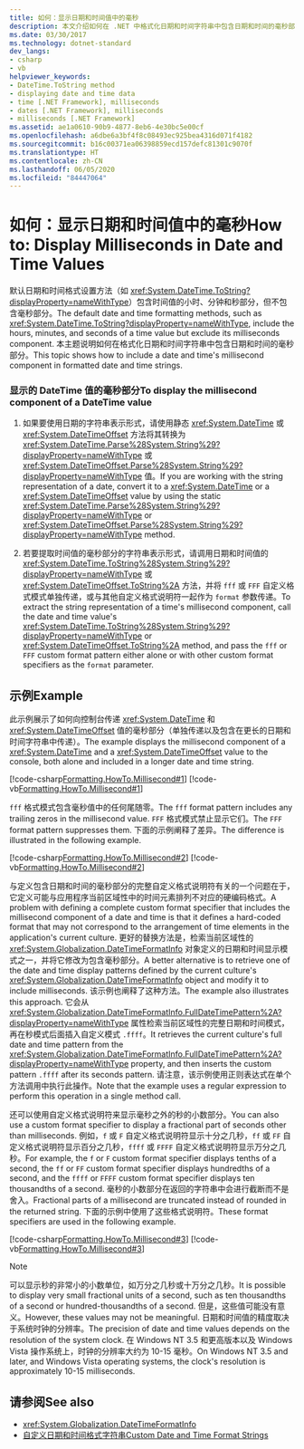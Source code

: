 ```yaml
---
title: 如何：显示日期和时间值中的毫秒
description: 本文介绍如何在 .NET 中格式化日期和时间字符串中包含日期和时间的毫秒部分。
ms.date: 03/30/2017
ms.technology: dotnet-standard
dev_langs:
- csharp
- vb
helpviewer_keywords:
- DateTime.ToString method
- displaying date and time data
- time [.NET Framework], milliseconds
- dates [.NET Framework], milliseconds
- milliseconds [.NET Framework]
ms.assetid: ae1a0610-90b9-4877-8eb6-4e30bc5e00cf
ms.openlocfilehash: a6dbe6a3bf4f8c08493ec925bea4316d071f4182
ms.sourcegitcommit: b16c00371ea06398859ecd157defc81301c9070f
ms.translationtype: HT
ms.contentlocale: zh-CN
ms.lasthandoff: 06/05/2020
ms.locfileid: "84447064"
---
```

# <a name="how-to-display-milliseconds-in-date-and-time-values"></a><span data-ttu-id="f4fc4-103">如何：显示日期和时间值中的毫秒</span><span class="sxs-lookup"><span data-stu-id="f4fc4-103">How to: Display Milliseconds in Date and Time Values</span></span>
<span data-ttu-id="f4fc4-104">默认日期和时间格式设置方法（如 <xref:System.DateTime.ToString?displayProperty=nameWithType>）包含时间值的小时、分钟和秒部分，但不包含毫秒部分。</span><span class="sxs-lookup"><span data-stu-id="f4fc4-104">The default date and time formatting methods, such as <xref:System.DateTime.ToString?displayProperty=nameWithType>, include the hours, minutes, and seconds of a time value but exclude its milliseconds component.</span></span> <span data-ttu-id="f4fc4-105">本主题说明如何在格式化日期和时间字符串中包含日期和时间的毫秒部分。</span><span class="sxs-lookup"><span data-stu-id="f4fc4-105">This topic shows how to include a date and time's millisecond component in formatted date and time strings.</span></span>  
  
### <a name="to-display-the-millisecond-component-of-a-datetime-value"></a><span data-ttu-id="f4fc4-106">显示的 DateTime 值的毫秒部分</span><span class="sxs-lookup"><span data-stu-id="f4fc4-106">To display the millisecond component of a DateTime value</span></span>  
  
1. <span data-ttu-id="f4fc4-107">如果要使用日期的字符串表示形式，请使用静态 <xref:System.DateTime> 或 <xref:System.DateTimeOffset> 方法将其转换为 <xref:System.DateTime.Parse%28System.String%29?displayProperty=nameWithType> 或 <xref:System.DateTimeOffset.Parse%28System.String%29?displayProperty=nameWithType> 值。</span><span class="sxs-lookup"><span data-stu-id="f4fc4-107">If you are working with the string representation of a date, convert it to a <xref:System.DateTime> or a <xref:System.DateTimeOffset> value by using the static <xref:System.DateTime.Parse%28System.String%29?displayProperty=nameWithType> or <xref:System.DateTimeOffset.Parse%28System.String%29?displayProperty=nameWithType> method.</span></span>  
  
2. <span data-ttu-id="f4fc4-108">若要提取时间值的毫秒部分的字符串表示形式，请调用日期和时间值的 <xref:System.DateTime.ToString%28System.String%29?displayProperty=nameWithType> 或 <xref:System.DateTimeOffset.ToString%2A> 方法，并将 `fff` 或 `FFF` 自定义格式模式单独传递，或与其他自定义格式说明符一起作为 `format` 参数传递。</span><span class="sxs-lookup"><span data-stu-id="f4fc4-108">To extract the string representation of a time's millisecond component, call the date and time value's <xref:System.DateTime.ToString%28System.String%29?displayProperty=nameWithType> or <xref:System.DateTimeOffset.ToString%2A> method, and pass the `fff` or `FFF` custom format pattern either alone or with other custom format specifiers as the `format` parameter.</span></span>  
  
## <a name="example"></a><span data-ttu-id="f4fc4-109">示例</span><span class="sxs-lookup"><span data-stu-id="f4fc4-109">Example</span></span>  
 <span data-ttu-id="f4fc4-110">此示例展示了如何向控制台传递 <xref:System.DateTime> 和 <xref:System.DateTimeOffset> 值的毫秒部分（单独传递以及包含在更长的日期和时间字符串中传递）。</span><span class="sxs-lookup"><span data-stu-id="f4fc4-110">The example displays the millisecond component of a <xref:System.DateTime> and a <xref:System.DateTimeOffset> value to the console, both alone and included in a longer date and time string.</span></span>  
  
 [!code-csharp[Formatting.HowTo.Millisecond#1](../../../samples/snippets/csharp/VS_Snippets_CLR/Formatting.HowTo.Millisecond/cs/Millisecond.cs#1)]
 [!code-vb[Formatting.HowTo.Millisecond#1](../../../samples/snippets/visualbasic/VS_Snippets_CLR/Formatting.HowTo.Millisecond/vb/Millisecond.vb#1)]  
  
 <span data-ttu-id="f4fc4-111">`fff` 格式模式包含毫秒值中的任何尾随零。</span><span class="sxs-lookup"><span data-stu-id="f4fc4-111">The `fff` format pattern includes any trailing zeros in the millisecond value.</span></span> <span data-ttu-id="f4fc4-112">`FFF` 格式模式禁止显示它们。</span><span class="sxs-lookup"><span data-stu-id="f4fc4-112">The `FFF` format pattern suppresses them.</span></span> <span data-ttu-id="f4fc4-113">下面的示例阐释了差异。</span><span class="sxs-lookup"><span data-stu-id="f4fc4-113">The difference is illustrated in the following example.</span></span>  
  
 [!code-csharp[Formatting.HowTo.Millisecond#2](../../../samples/snippets/csharp/VS_Snippets_CLR/Formatting.HowTo.Millisecond/cs/Millisecond.cs#2)]
 [!code-vb[Formatting.HowTo.Millisecond#2](../../../samples/snippets/visualbasic/VS_Snippets_CLR/Formatting.HowTo.Millisecond/vb/Millisecond.vb#2)]  
  
 <span data-ttu-id="f4fc4-114">与定义包含日期和时间的毫秒部分的完整自定义格式说明符有关的一个问题在于，它定义可能与应用程序当前区域性中的时间元素排列不对应的硬编码格式。</span><span class="sxs-lookup"><span data-stu-id="f4fc4-114">A problem with defining a complete custom format specifier that includes the millisecond component of a date and time is that it defines a hard-coded format that may not correspond to the arrangement of time elements in the application's current culture.</span></span> <span data-ttu-id="f4fc4-115">更好的替换方法是，检索当前区域性的 <xref:System.Globalization.DateTimeFormatInfo> 对象定义的日期和时间显示模式之一，并将它修改为包含毫秒部分。</span><span class="sxs-lookup"><span data-stu-id="f4fc4-115">A better alternative is to retrieve one of the date and time display patterns defined by the current culture's <xref:System.Globalization.DateTimeFormatInfo> object and modify it to include milliseconds.</span></span> <span data-ttu-id="f4fc4-116">该示例也阐释了这种方法。</span><span class="sxs-lookup"><span data-stu-id="f4fc4-116">The example also illustrates this approach.</span></span> <span data-ttu-id="f4fc4-117">它会从 <xref:System.Globalization.DateTimeFormatInfo.FullDateTimePattern%2A?displayProperty=nameWithType> 属性检索当前区域性的完整日期和时间模式，再在秒模式后面插入自定义模式 `.ffff`。</span><span class="sxs-lookup"><span data-stu-id="f4fc4-117">It retrieves the current culture's full date and time pattern from the <xref:System.Globalization.DateTimeFormatInfo.FullDateTimePattern%2A?displayProperty=nameWithType> property, and then inserts the custom pattern `.ffff` after its seconds pattern.</span></span> <span data-ttu-id="f4fc4-118">请注意，该示例使用正则表达式在单个方法调用中执行此操作。</span><span class="sxs-lookup"><span data-stu-id="f4fc4-118">Note that the example uses a regular expression to perform this operation in a single method call.</span></span>  
  
 <span data-ttu-id="f4fc4-119">还可以使用自定义格式说明符来显示毫秒之外的秒的小数部分。</span><span class="sxs-lookup"><span data-stu-id="f4fc4-119">You can also use a custom format specifier to display a fractional part of seconds other than milliseconds.</span></span> <span data-ttu-id="f4fc4-120">例如，`f` 或 `F` 自定义格式说明符显示十分之几秒，`ff` 或 `FF` 自定义格式说明符显示百分之几秒，`ffff` 或 `FFFF` 自定义格式说明符显示万分之几秒。</span><span class="sxs-lookup"><span data-stu-id="f4fc4-120">For example, the `f` or `F` custom format specifier displays tenths of a second, the `ff` or `FF` custom format specifier displays hundredths of a second, and the `ffff` or `FFFF` custom format specifier displays ten thousandths of a second.</span></span> <span data-ttu-id="f4fc4-121">毫秒的小数部分在返回的字符串中会进行截断而不是舍入。</span><span class="sxs-lookup"><span data-stu-id="f4fc4-121">Fractional parts of a millisecond are truncated instead of rounded in the returned string.</span></span> <span data-ttu-id="f4fc4-122">下面的示例中使用了这些格式说明符。</span><span class="sxs-lookup"><span data-stu-id="f4fc4-122">These format specifiers are used in the following example.</span></span>  
  
 [!code-csharp[Formatting.HowTo.Millisecond#3](../../../samples/snippets/csharp/VS_Snippets_CLR/Formatting.HowTo.Millisecond/cs/Millisecond.cs#3)]
 [!code-vb[Formatting.HowTo.Millisecond#3](../../../samples/snippets/visualbasic/VS_Snippets_CLR/Formatting.HowTo.Millisecond/vb/Millisecond.vb#3)]  
  
> [!NOTE]
> <span data-ttu-id="f4fc4-123">可以显示秒的非常小的小数单位，如万分之几秒或十万分之几秒。</span><span class="sxs-lookup"><span data-stu-id="f4fc4-123">It is possible to display very small fractional units of a second, such as ten thousandths of a second or hundred-thousandths of a second.</span></span> <span data-ttu-id="f4fc4-124">但是，这些值可能没有意义。</span><span class="sxs-lookup"><span data-stu-id="f4fc4-124">However, these values may not be meaningful.</span></span> <span data-ttu-id="f4fc4-125">日期和时间值的精度取决于系统时钟的分辨率。</span><span class="sxs-lookup"><span data-stu-id="f4fc4-125">The precision of date and time values depends on the resolution of the system clock.</span></span> <span data-ttu-id="f4fc4-126">在 Windows NT 3.5 和更高版本以及 Windows Vista 操作系统上，时钟的分辨率大约为 10-15 毫秒。</span><span class="sxs-lookup"><span data-stu-id="f4fc4-126">On Windows NT 3.5 and later, and Windows Vista operating systems, the clock's resolution is approximately 10-15 milliseconds.</span></span>  
  
## <a name="see-also"></a><span data-ttu-id="f4fc4-127">请参阅</span><span class="sxs-lookup"><span data-stu-id="f4fc4-127">See also</span></span>

- <xref:System.Globalization.DateTimeFormatInfo>
- [<span data-ttu-id="f4fc4-128">自定义日期和时间格式字符串</span><span class="sxs-lookup"><span data-stu-id="f4fc4-128">Custom Date and Time Format Strings</span></span>](custom-date-and-time-format-strings.md)
